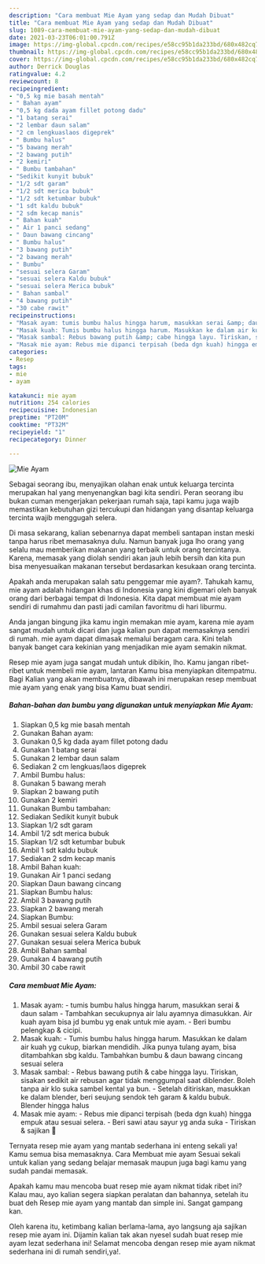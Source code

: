 ```yaml
---
description: "Cara membuat Mie Ayam yang sedap dan Mudah Dibuat"
title: "Cara membuat Mie Ayam yang sedap dan Mudah Dibuat"
slug: 1089-cara-membuat-mie-ayam-yang-sedap-dan-mudah-dibuat
date: 2021-03-23T06:01:00.791Z
image: https://img-global.cpcdn.com/recipes/e58cc95b1da233bd/680x482cq70/mie-ayam-foto-resep-utama.jpg
thumbnail: https://img-global.cpcdn.com/recipes/e58cc95b1da233bd/680x482cq70/mie-ayam-foto-resep-utama.jpg
cover: https://img-global.cpcdn.com/recipes/e58cc95b1da233bd/680x482cq70/mie-ayam-foto-resep-utama.jpg
author: Derrick Douglas
ratingvalue: 4.2
reviewcount: 8
recipeingredient:
- "0,5 kg mie basah mentah"
- " Bahan ayam"
- "0,5 kg dada ayam fillet potong dadu"
- "1 batang serai"
- "2 lembar daun salam"
- "2 cm lengkuaslaos digeprek"
- " Bumbu halus"
- "5 bawang merah"
- "2 bawang putih"
- "2 kemiri"
- " Bumbu tambahan"
- "Sedikit kunyit bubuk"
- "1/2 sdt garam"
- "1/2 sdt merica bubuk"
- "1/2 sdt ketumbar bubuk"
- "1 sdt kaldu bubuk"
- "2 sdm kecap manis"
- " Bahan kuah"
- " Air 1 panci sedang"
- " Daun bawang cincang"
- " Bumbu halus"
- "3 bawang putih"
- "2 bawang merah"
- " Bumbu"
- "sesuai selera Garam"
- "sesuai selera Kaldu bubuk"
- "sesuai selera Merica bubuk"
- " Bahan sambal"
- "4 bawang putih"
- "30 cabe rawit"
recipeinstructions:
- "Masak ayam: tumis bumbu halus hingga harum, masukkan serai &amp; daun salam Tambahkan secukupnya air lalu ayamnya dimasukkan. Air kuah ayam bisa jd bumbu yg enak untuk mie ayam.  Beri bumbu pelengkap &amp; cicipi."
- "Masak kuah: Tumis bumbu halus hingga harum. Masukkan ke dalam air kuah yg cukup, biarkan mendidih. Jika punya tulang ayam, bisa ditambahkan sbg kaldu. Tambahkan bumbu &amp; daun bawang cincang sesuai selera"
- "Masak sambal: Rebus bawang putih &amp; cabe hingga layu. Tiriskan, sisakan sedikit air rebusan agar tidak menggumpal saat diblender. Boleh tanpa air klo suka sambel kental ya bun.  Setelah ditiriskan, masukkan ke dalam blender, beri seujung sendok teh garam &amp; kaldu bubuk. Blender hingga halus"
- "Masak mie ayam: Rebus mie dipanci terpisah (beda dgn kuah) hingga empuk atau sesuai selera. Beri sawi atau sayur yg anda suka Tiriskan &amp; sajikan 🥰"
categories:
- Resep
tags:
- mie
- ayam

katakunci: mie ayam 
nutrition: 254 calories
recipecuisine: Indonesian
preptime: "PT20M"
cooktime: "PT32M"
recipeyield: "1"
recipecategory: Dinner

---
```



![Mie Ayam](https://img-global.cpcdn.com/recipes/e58cc95b1da233bd/680x482cq70/mie-ayam-foto-resep-utama.jpg)

Sebagai seorang ibu, menyajikan olahan enak untuk keluarga tercinta merupakan hal yang menyenangkan bagi kita sendiri. Peran seorang ibu bukan cuman mengerjakan pekerjaan rumah saja, tapi kamu juga wajib memastikan kebutuhan gizi tercukupi dan hidangan yang disantap keluarga tercinta wajib menggugah selera.

Di masa  sekarang, kalian sebenarnya dapat membeli santapan instan meski tanpa harus ribet memasaknya dulu. Namun banyak juga lho orang yang selalu mau memberikan makanan yang terbaik untuk orang tercintanya. Karena, memasak yang diolah sendiri akan jauh lebih bersih dan kita pun bisa menyesuaikan makanan tersebut berdasarkan kesukaan orang tercinta. 



Apakah anda merupakan salah satu penggemar mie ayam?. Tahukah kamu, mie ayam adalah hidangan khas di Indonesia yang kini digemari oleh banyak orang dari berbagai tempat di Indonesia. Kita dapat membuat mie ayam sendiri di rumahmu dan pasti jadi camilan favoritmu di hari liburmu.

Anda jangan bingung jika kamu ingin memakan mie ayam, karena mie ayam sangat mudah untuk dicari dan juga kalian pun dapat memasaknya sendiri di rumah. mie ayam dapat dimasak memalui beragam cara. Kini telah banyak banget cara kekinian yang menjadikan mie ayam semakin nikmat.

Resep mie ayam juga sangat mudah untuk dibikin, lho. Kamu jangan ribet-ribet untuk membeli mie ayam, lantaran Kamu bisa menyiapkan ditempatmu. Bagi Kalian yang akan membuatnya, dibawah ini merupakan resep membuat mie ayam yang enak yang bisa Kamu buat sendiri.

<!--inarticleads1-->

##### Bahan-bahan dan bumbu yang digunakan untuk menyiapkan Mie Ayam:

1. Siapkan 0,5 kg mie basah mentah
1. Gunakan  Bahan ayam:
1. Gunakan 0,5 kg dada ayam fillet potong dadu
1. Gunakan 1 batang serai
1. Gunakan 2 lembar daun salam
1. Sediakan 2 cm lengkuas/laos digeprek
1. Ambil  Bumbu halus:
1. Gunakan 5 bawang merah
1. Siapkan 2 bawang putih
1. Gunakan 2 kemiri
1. Gunakan  Bumbu tambahan:
1. Sediakan Sedikit kunyit bubuk
1. Siapkan 1/2 sdt garam
1. Ambil 1/2 sdt merica bubuk
1. Siapkan 1/2 sdt ketumbar bubuk
1. Ambil 1 sdt kaldu bubuk
1. Sediakan 2 sdm kecap manis
1. Ambil  Bahan kuah:
1. Gunakan  Air 1 panci sedang
1. Siapkan  Daun bawang cincang
1. Siapkan  Bumbu halus:
1. Ambil 3 bawang putih
1. Siapkan 2 bawang merah
1. Siapkan  Bumbu:
1. Ambil sesuai selera Garam
1. Gunakan sesuai selera Kaldu bubuk
1. Gunakan sesuai selera Merica bubuk
1. Ambil  Bahan sambal
1. Gunakan 4 bawang putih
1. Ambil 30 cabe rawit




<!--inarticleads2-->

##### Cara membuat Mie Ayam:

1. Masak ayam: - tumis bumbu halus hingga harum, masukkan serai &amp; daun salam - Tambahkan secukupnya air lalu ayamnya dimasukkan. Air kuah ayam bisa jd bumbu yg enak untuk mie ayam.  - Beri bumbu pelengkap &amp; cicipi.
1. Masak kuah: - Tumis bumbu halus hingga harum. Masukkan ke dalam air kuah yg cukup, biarkan mendidih. Jika punya tulang ayam, bisa ditambahkan sbg kaldu. Tambahkan bumbu &amp; daun bawang cincang sesuai selera
1. Masak sambal: - Rebus bawang putih &amp; cabe hingga layu. Tiriskan, sisakan sedikit air rebusan agar tidak menggumpal saat diblender. Boleh tanpa air klo suka sambel kental ya bun.  - Setelah ditiriskan, masukkan ke dalam blender, beri seujung sendok teh garam &amp; kaldu bubuk. Blender hingga halus
1. Masak mie ayam: - Rebus mie dipanci terpisah (beda dgn kuah) hingga empuk atau sesuai selera. - Beri sawi atau sayur yg anda suka - Tiriskan &amp; sajikan 🥰




Ternyata resep mie ayam yang mantab sederhana ini enteng sekali ya! Kamu semua bisa memasaknya. Cara Membuat mie ayam Sesuai sekali untuk kalian yang sedang belajar memasak maupun juga bagi kamu yang sudah pandai memasak.

Apakah kamu mau mencoba buat resep mie ayam nikmat tidak ribet ini? Kalau mau, ayo kalian segera siapkan peralatan dan bahannya, setelah itu buat deh Resep mie ayam yang mantab dan simple ini. Sangat gampang kan. 

Oleh karena itu, ketimbang kalian berlama-lama, ayo langsung aja sajikan resep mie ayam ini. Dijamin kalian tak akan nyesel sudah buat resep mie ayam lezat sederhana ini! Selamat mencoba dengan resep mie ayam nikmat sederhana ini di rumah sendiri,ya!.

